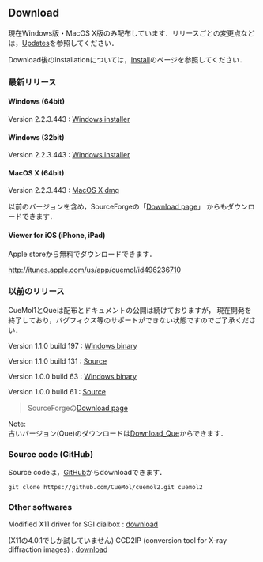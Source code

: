 ## Download
現在Windows版・MacOS X版のみ配布しています．リリースごとの変更点などは，[Updates](../Updates)を参照してください．

Download後のinstallationについては，[Install](../Install)のページを参照してください．

### 最新リリース

#### Windows (64bit)
Version 2.2.3.443 
:    [Windows installer](../https://sourceforge.net/projects/cuemol/files/cuemol2/win32/cuemol2-2.2.3.443-x64-setup.exe/download)


#### Windows (32bit)
Version 2.2.3.443 
:    [Windows installer](../https://sourceforge.net/projects/cuemol/files/cuemol2/win32/cuemol2-2.2.3.443-win32-setup.exe/download)


#### MacOS X (64bit)
Version 2.2.3.443 
:    [MacOS X dmg](http://sourceforge.net/projects/cuemol/files/cuemol2/macosx/CueMol2-2.2.3.443-MacOSX-Intel64%2Bpovray.dmg/download)









以前のバージョンを含め，SourceForgeの「[Download page](http://sourceforge.net/project/showfiles.php?group_id=103302)」
からもダウンロードできます．

#### Viewer for iOS (iPhone, iPad)
Apple storeから無料でダウンロードできます．

http://itunes.apple.com/us/app/cuemol/id496236710

### 以前のリリース

CueMol1とQueは配布とドキュメントの公開は続けておりますが，
現在開発を終了しており，バグフィクス等のサポートができない状態ですのでご了承ください．

Version 1.1.0 build 197
:    [Windows binary](http://prdownloads.sourceforge.net/cuemol/cuemol-1.1.0.197-setup.exe?download)


Version 1.1.0 build 131
:   [Source](http://prdownloads.sourceforge.net/cuemol/cuemol-1.1.0.131-src.tar.gz?download)


Version 1.0.0 build 63
:    [Windows binary](http://prdownloads.sourceforge.net/cuemol/cuemol-1.0.0.63-setup.exe?download)


Version 1.0.0 build 61
:   [Source](http://prdownloads.sourceforge.net/cuemol/cuemol-1.0.0.61-source.zip?download)



> SourceForgeの[Download page](http://sourceforge.net/project/showfiles.php?group_id=103302)

Note:<br />
古いバージョン(Que)のダウンロードは[Download_Que](../Download_Que)からできます．


### Source code (GitHub)
Source codeは，[GitHub](../https://github.com/CueMol/cuemol2/)からdownloadできます．
```
git clone https://github.com/CueMol/cuemol2.git cuemol2
```

### Other softwares
Modified X11 driver for SGI dialbox
:   [download](http://cuemol.sourceforge.jp/misc/sg_dialbox/dialbox-fix-4.0.1.tar.gz)<br />

(X11の4.0.1でしか試していません)
CCD2IP (conversion tool for X-ray diffraction images)
:   [download](http://cuemol.sourceforge.jp/misc/que-download/ccd2ip-0.1-20010521.tar.gz)

